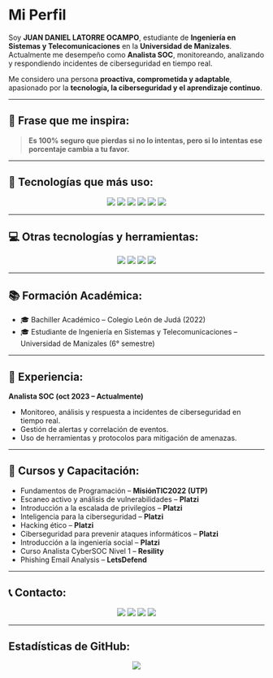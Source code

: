 # Mi Perfil
Soy **JUAN DANIEL LATORRE OCAMPO**, estudiante de **Ingeniería en Sistemas y Telecomunicaciones** en la **Universidad de Manizales**.  
Actualmente me desempeño como **Analista SOC**, monitoreando, analizando y respondiendo incidentes de ciberseguridad en tiempo real.  

Me considero una persona **proactiva, comprometida y adaptable**, apasionado por la **tecnología, la ciberseguridad y el aprendizaje continuo**.  

---

## 🌟 Frase que me inspira:

> **Es 100% seguro que pierdas si no lo intentas, pero si lo intentas ese porcentaje cambia a tu favor.**  

---

## 🎯 Tecnologías que más uso:

<p align="center">
  <img src="https://img.shields.io/badge/Python-FFD43B?style=for-the-badge&logo=python&logoColor=blue" />
  <img src="https://img.shields.io/badge/Linux-333333?style=for-the-badge&logo=linux&logoColor=white" />
  <img src="https://img.shields.io/badge/Cybersecurity-FF0000?style=for-the-badge&logo=protonvpn&logoColor=white" />
  <img src="https://img.shields.io/badge/Networking-1572B6?style=for-the-badge&logo=cisco&logoColor=white" />
  <img src="https://img.shields.io/badge/MySQL-005C84?style=for-the-badge&logo=mysql&logoColor=white" />
  <img src="https://img.shields.io/badge/Git-F05032?style=for-the-badge&logo=git&logoColor=white" />
</p>

---

## 💻 Otras tecnologías y herramientas:

<p align="center">
  <img src="https://img.shields.io/badge/VS Code-0078D4?style=for-the-badge&logo=visual%20studio%20code&logoColor=white" />
  <img src="https://img.shields.io/badge/Ubuntu-E95420?style=for-the-badge&logo=ubuntu&logoColor=white" />
  <img src="https://img.shields.io/badge/Notion-000000?style=for-the-badge&logo=notion&logoColor=white" />
  <img src="https://img.shields.io/badge/Postman-FF6C37?style=for-the-badge&logo=postman&logoColor=white" />
</p>

---

## 📚 Formación Académica:

- 🎓 Bachiller Académico – Colegio León de Judá (2022)  
- 🎓 Estudiante de Ingeniería en Sistemas y Telecomunicaciones – Universidad de Manizales (6° semestre)  

---

## 💼 Experiencia:

**Analista SOC (oct 2023 – Actualmente)**  
- Monitoreo, análisis y respuesta a incidentes de ciberseguridad en tiempo real.  
- Gestión de alertas y correlación de eventos.  
- Uso de herramientas y protocolos para mitigación de amenazas.  

---

## 📖 Cursos y Capacitación:

- Fundamentos de Programación – **MisiónTIC2022 (UTP)**  
- Escaneo activo y análisis de vulnerabilidades – **Platzi**  
- Introducción a la escalada de privilegios – **Platzi**  
- Inteligencia para la ciberseguridad – **Platzi**  
- Hacking ético – **Platzi**  
- Ciberseguridad para prevenir ataques informáticos – **Platzi**  
- Introducción a la ingeniería social – **Platzi**  
- Curso Analista CyberSOC Nivel 1 – **Resility**  
- Phishing Email Analysis – **LetsDefend**  

---

## 📞 Contacto:

<p align="center">
  <a href="mailto:juandalatorre.123@gmail.com"><img src="https://img.shields.io/badge/Gmail-D14836?style=for-the-badge&logo=gmail&logoColor=white" /></a>
  <a href="https://www.linkedin.com/in/juan-daniel-latorre-ocampo"><img src="https://img.shields.io/badge/LinkedIn-0077B5?style=for-the-badge&logo=linkedin&logoColor=white" /></a>
  <a href="https://www.instagram.com/"><img src="https://img.shields.io/badge/Instagram-E4405F?style=for-the-badge&logo=instagram&logoColor=white" /></a>
  <a href="tel:+573122563585"><img src="https://img.shields.io/badge/WhatsApp-25D366?style=for-the-badge&logo=whatsapp&logoColor=white" /></a>
</p>

---

## Estadísticas de GitHub:

<p align="center">
  <img src="https://github-readme-stats.vercel.app/api?username=TU_USUARIO&theme=tokyonight&show_icons=true&hide=contribs&custom_title=JUAN%20DANIEL%20LATORRE%20OCAMPO%20—%20GitHub%20Stats" />
</p>




